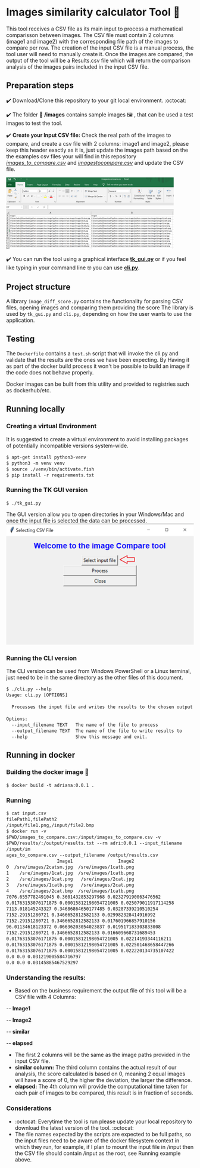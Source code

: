 # Images similarity calculator Tool :robot:
This tool receives a CSV file as its main input to process a mathematical comparisson between images.
The CSV file must contain 2 columns (image1 and image2) with the corresponding file path of the images to compare per row.
The creation of the input CSV file is a manual process, the tool user will need to manually create it.
Once the images are compared, the output of the tool will be a Results.csv file which will return the comparison analysis of the images pairs included in the input CSV file.


## Preparation steps
:heavy_check_mark: Download/Clone this repository to your git local environment. :octocat:

:heavy_check_mark: The folder :file_folder: **/images** contains sample images :framed_picture: , that can be used a test images to test the tool.

:heavy_check_mark: **Create your Input CSV file:** Check the real path of the images to compare, and create a csv file with 2 columns: image1 and image2, please keep this header exactly as it is, just update the images path based on the the examples csv files your will find in this repository  [*images_to_compare.csv*](images_to_compare.csv ) and [*imagestocompare.csv*](imagestocompare.csv) and update the CSV file.

<img src="howinputCSVshouldlook.PNG" width="450" >

:heavy_check_mark: You can run the tool using a graphical interface [**tk_gui.py**](https://github.com/nanarojas/Image-Comparison-Tool-Adris#running-the-tk-gui-version) or if you feel like typing in your command line :nerd_face: you can use [**cli.py**](https://github.com/nanarojas/Image-Comparison-Tool-Adris#running-the-cli-version).
## Project structure
A library `image_diff_score.py` contains the functionality for parsing
CSV files, opening images and comparing them providing the score
The library is used by `tk_gui.py` and `cli.py`, depending on how the user
wants to use the application.

## Testing
The `Dockerfile` contains a `test.sh` script that will invoke the cli.py and
validate that the results are the ones we have been expecting.
By Having it as part of the docker build process it won't be possible to build an
image if the code does not behave properly.

Docker images can be built from this utility and provided to registries such as dockerhub/etc.

## Running locally

### Creating a virtual Environment

It is suggested to create a virtual environment to avoid installing packages
of potentially incompatible versions system-wide.
```
$ apt-get install python3-venv
$ python3 -m venv venv
$ source ./venv/bin/activate.fish
$ pip install -r requirements.txt
```

### Running the TK GUI version

```
$ ./tk_gui.py
```
The GUI version allow you to open directories in your Windows/Mac and once the
input file is selected the data can be processed.
![](toolgui.PNG)

### Running the CLI version
The CLI version can be used from Windows PowerShell or a Linux terminal, just need to be in the same directory as the
other files of this document.


```
$ ./cli.py --help
Usage: cli.py [OPTIONS]

  Processes the input file and writes the results to the chosen output

Options:
  --input_filename TEXT   The name of the file to process
  --output_filename TEXT  The name of the file to write results to
  --help                  Show this message and exit.
```


## Running in docker


### Building the docker image :whale2:	
```
$ docker build -t adriana:0.0.1 .
```

### Running
```
$ cat input.csv
filePath1,filePath2
/input/file1.png,/input/file2.bmp
$ docker run -v $PWD/images_to_compare.csv:/input/images_to_compare.csv -v $PWD/results/:/output/results.txt --rm adri:0.0.1 --input_filename /input/im
ages_to_compare.csv --output_filename /output/results.csv
                   Image1                 Image2
0  /sre/images/2catsm.jpg  /sre/images/1catb.png
1    /sre/images/1cat.jpg  /sre/images/1catb.png
2    /sre/images/1cat.png   /sre/images/2cat.jpg
3   /sre/images/1catb.png   /sre/images/2cat.png
4    /sre/images/2cat.bmp  /sre/images/1catb.png
7076.6557782491045 0.3601432853297968 0.023279190063476562
0.01763153076171875 0.00015812198054721005 0.025079011917114258
7113.018145243327 0.34686864650177485 0.03287339210510254
7152.29151280721 0.3466652812582133 0.029982328414916992
7152.29151280721 0.3466652812582133 0.017601966857910156
96.01134618123372 0.06636203054023837 0.019517183303833008
7152.29151280721 0.3466652812582133 0.016609668731689453
0.01763153076171875 0.00015812198054721005 0.02214193344116211
0.01763153076171875 0.00015812198054721005 0.022501468658447266
0.01763153076171875 0.00015812198054721005 0.022220134735107422
0.0 0.0 0.031219005584716797
0.0 0.0 0.03145885467529297
```


### Understanding the results:
- Based on the business requirement the output file of this tool will be a CSV file with 4 Columns:

 -- **Image1** 
 
 -- **Image2**
 
 -- **similar**
 
 -- **elapsed**
 

- The first 2 columns will be the same as the image paths provided in the input CSV file.
- **similar column:** The third column contains the actual result of our analysis, the score calculated is based on 0, meaning 2 equal images will have a score of 0, the higher the deviation, the larger the difference.
- **elapsed:** The 4th column will provide the computational time taken for each pair of images to be compared, this result is in fraction of seconds.





### Considerations

- :octocat: Everytime the tool is run please update your local repository to download the latest version of the tool. :octocat:
- The file names expected by the scripts are expected to be
full paths, so the input files need to be aware of the docker filesystem
context in which they run, for example, if I plan to mount the input file
in /input then the CSV file should contain /input as the root, see Running example above.
